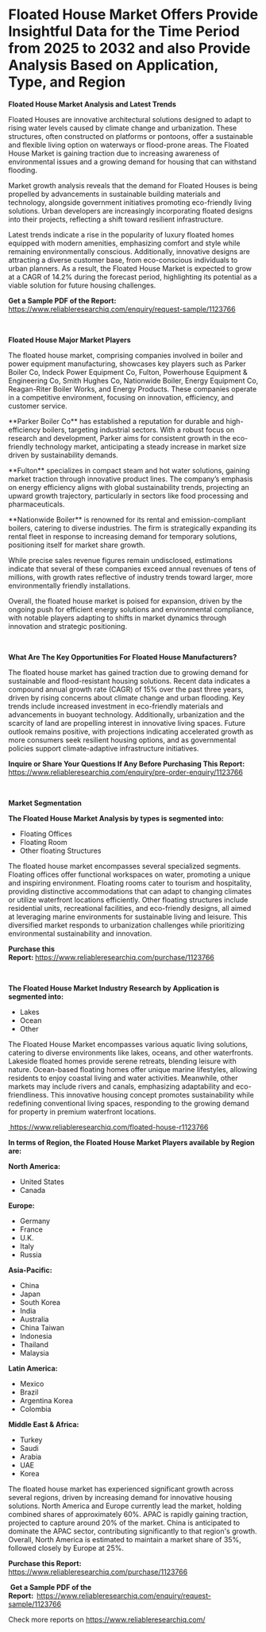 <p><h1>Floated House Market Offers Provide Insightful Data for the Time Period from 2025 to 2032 and also Provide Analysis Based on Application, Type, and Region</h1></p><p><strong>Floated House Market Analysis and Latest Trends</strong></p>
<p><p>Floated Houses are innovative architectural solutions designed to adapt to rising water levels caused by climate change and urbanization. These structures, often constructed on platforms or pontoons, offer a sustainable and flexible living option on waterways or flood-prone areas. The Floated House Market is gaining traction due to increasing awareness of environmental issues and a growing demand for housing that can withstand flooding.</p><p>Market growth analysis reveals that the demand for Floated Houses is being propelled by advancements in sustainable building materials and technology, alongside government initiatives promoting eco-friendly living solutions. Urban developers are increasingly incorporating floated designs into their projects, reflecting a shift toward resilient infrastructure.</p><p>Latest trends indicate a rise in the popularity of luxury floated homes equipped with modern amenities, emphasizing comfort and style while remaining environmentally conscious. Additionally, innovative designs are attracting a diverse customer base, from eco-conscious individuals to urban planners. As a result, the Floated House Market is expected to grow at a CAGR of 14.2% during the forecast period, highlighting its potential as a viable solution for future housing challenges.</p></p>
<p><strong>Get a Sample PDF of the Report:&nbsp;</strong> <a href="https://www.reliableresearchiq.com/enquiry/request-sample/1123766?utm_campaign=2232&utm_medium=2&utm_source=Github&utm_content=ia&utm_term=08022025&utm_id=floated-house">https://www.reliableresearchiq.com/enquiry/request-sample/1123766</a></p>
<p>&nbsp;</p>
<p><strong>Floated House Major Market Players</strong></p>
<p><p>The floated house market, comprising companies involved in boiler and power equipment manufacturing, showcases key players such as Parker Boiler Co, Indeck Power Equipment Co, Fulton, Powerhouse Equipment & Engineering Co, Smith Hughes Co, Nationwide Boiler, Energy Equipment Co, Reagan-Riter Boiler Works, and Energy Products. These companies operate in a competitive environment, focusing on innovation, efficiency, and customer service.</p><p>**Parker Boiler Co** has established a reputation for durable and high-efficiency boilers, targeting industrial sectors. With a robust focus on research and development, Parker aims for consistent growth in the eco-friendly technology market, anticipating a steady increase in market size driven by sustainability demands.</p><p>**Fulton** specializes in compact steam and hot water solutions, gaining market traction through innovative product lines. The company’s emphasis on energy efficiency aligns with global sustainability trends, projecting an upward growth trajectory, particularly in sectors like food processing and pharmaceuticals.</p><p>**Nationwide Boiler** is renowned for its rental and emission-compliant boilers, catering to diverse industries. The firm is strategically expanding its rental fleet in response to increasing demand for temporary solutions, positioning itself for market share growth.</p><p>While precise sales revenue figures remain undisclosed, estimations indicate that several of these companies exceed annual revenues of tens of millions, with growth rates reflective of industry trends toward larger, more environmentally friendly installations.</p><p>Overall, the floated house market is poised for expansion, driven by the ongoing push for efficient energy solutions and environmental compliance, with notable players adapting to shifts in market dynamics through innovation and strategic positioning.</p></p>
<p>&nbsp;</p>
<p><strong>What Are The Key Opportunities For Floated House Manufacturers?</strong></p>
<p><p>The floated house market has gained traction due to growing demand for sustainable and flood-resistant housing solutions. Recent data indicates a compound annual growth rate (CAGR) of 15% over the past three years, driven by rising concerns about climate change and urban flooding. Key trends include increased investment in eco-friendly materials and advancements in buoyant technology. Additionally, urbanization and the scarcity of land are propelling interest in innovative living spaces. Future outlook remains positive, with projections indicating accelerated growth as more consumers seek resilient housing options, and as governmental policies support climate-adaptive infrastructure initiatives.</p></p>
<p><strong>Inquire or Share Your Questions If Any Before Purchasing This Report:</strong> <a href="https://www.reliableresearchiq.com/enquiry/pre-order-enquiry/1123766?utm_campaign=2232&utm_medium=2&utm_source=Github&utm_content=ia&utm_term=08022025&utm_id=floated-house">https://www.reliableresearchiq.com/enquiry/pre-order-enquiry/1123766</a></p>
<p>&nbsp;</p>
<p><strong>Market Segmentation</strong></p>
<p><strong>The Floated House Market Analysis by types is segmented into:</strong></p>
<p><ul><li>Floating Offices</li><li>Floating Room</li><li>Other floating Structures</li></ul></p>
<p><p>The floated house market encompasses several specialized segments. Floating offices offer functional workspaces on water, promoting a unique and inspiring environment. Floating rooms cater to tourism and hospitality, providing distinctive accommodations that can adapt to changing climates or utilize waterfront locations efficiently. Other floating structures include residential units, recreational facilities, and eco-friendly designs, all aimed at leveraging marine environments for sustainable living and leisure. This diversified market responds to urbanization challenges while prioritizing environmental sustainability and innovation.</p></p>
<p><strong>Purchase this Report:&nbsp;</strong><a href="https://www.reliableresearchiq.com/purchase/1123766?utm_campaign=2232&utm_medium=2&utm_source=Github&utm_content=ia&utm_term=08022025&utm_id=floated-house">https://www.reliableresearchiq.com/purchase/1123766</a></p>
<p>&nbsp;</p>
<p><strong>The Floated House Market Industry Research by Application is segmented into:</strong></p>
<p><ul><li>Lakes</li><li>Ocean</li><li>Other</li></ul></p>
<p><p>The Floated House Market encompasses various aquatic living solutions, catering to diverse environments like lakes, oceans, and other waterfronts. Lakeside floated homes provide serene retreats, blending leisure with nature. Ocean-based floating homes offer unique marine lifestyles, allowing residents to enjoy coastal living and water activities. Meanwhile, other markets may include rivers and canals, emphasizing adaptability and eco-friendliness. This innovative housing concept promotes sustainability while redefining conventional living spaces, responding to the growing demand for property in premium waterfront locations.</p></p>
<p><a href="https://www.reliableresearchiq.com/floated-house-r1123766?utm_campaign=2232&utm_medium=2&utm_source=Github&utm_content=ia&utm_term=08022025&utm_id=floated-house">&nbsp;https://www.reliableresearchiq.com/floated-house-r1123766</a></p>
<p><strong>In terms of Region, the Floated House Market Players available by Region are:</strong></p>
<p>
    <p> <strong> North America: </strong>
        <ul>
            <li>United States</li>
            <li>Canada</li>
        </ul>
        </p> 
    <p> <strong> Europe: </strong>
        <ul>
            <li>Germany</li>
            <li>France</li>
            <li>U.K.</li>
            <li>Italy</li>
            <li>Russia</li>
        </ul>
        </p> 
    <p> <strong> Asia-Pacific: </strong>
        <ul>
            <li>China</li>
            <li>Japan</li>
            <li>South Korea</li>
            <li>India</li>
            <li>Australia</li>
            <li>China Taiwan</li>
            <li>Indonesia</li>
            <li>Thailand</li>
            <li>Malaysia</li>
        </ul>
        </p> 
    <p> <strong> Latin America: </strong>
        <ul>
            <li>Mexico</li>
            <li>Brazil</li>
            <li>Argentina Korea</li>
            <li>Colombia</li>
        </ul>
        </p> 
    <p> <strong> Middle East & Africa: </strong>
        <ul>
            <li>Turkey</li>
            <li>Saudi</li>
            <li>Arabia</li>
            <li>UAE</li>
            <li>Korea</li>
        </ul>
    </p>
    </p>
<p><p>The floated house market has experienced significant growth across several regions, driven by increasing demand for innovative housing solutions. North America and Europe currently lead the market, holding combined shares of approximately 60%. APAC is rapidly gaining traction, projected to capture around 20% of the market. China is anticipated to dominate the APAC sector, contributing significantly to that region's growth. Overall, North America is estimated to maintain a market share of 35%, followed closely by Europe at 25%.</p></p>
<p><strong>Purchase this Report: </strong><a href="https://www.reliableresearchiq.com/purchase/1123766?utm_campaign=2232&utm_medium=2&utm_source=Github&utm_content=ia&utm_term=08022025&utm_id=floated-house">https://www.reliableresearchiq.com/purchase/1123766</a></p>
<p>&nbsp;<strong>Get a Sample PDF of the Report:&nbsp;&nbsp;</strong><a href="https://www.reliableresearchiq.com/enquiry/request-sample/1123766?utm_campaign=2232&utm_medium=2&utm_source=Github&utm_content=ia&utm_term=08022025&utm_id=floated-house">https://www.reliableresearchiq.com/enquiry/request-sample/1123766</a></p>
<p><strong></strong></p>
<p>Check more reports on <a href="https://www.reliableresearchiq.com/?utm_campaign=2232&utm_medium=2&utm_source=Github&utm_content=ia&utm_term=08022025&utm_id=floated-house">https://www.reliableresearchiq.com/</a></p>